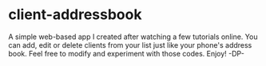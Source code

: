 # client-addressbook

A simple web-based app I created after watching a few tutorials online. You can add, edit or delete clients from your list just like your phone's address book. Feel free to modify and experiment with those codes. Enjoy! -DP-
